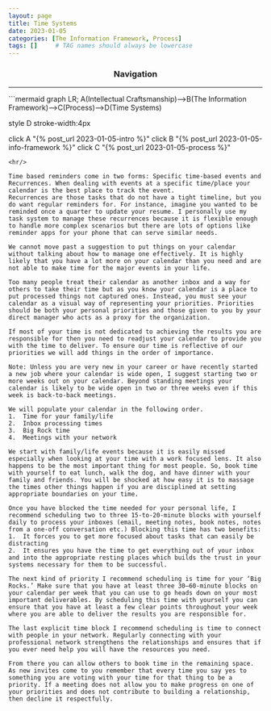 ```yaml
---
layout: page
title: Time Systems
date: 2023-01-05
categories: [The Information Framework, Process]
tags: []     # TAG names should always be lowercase
---
```

<center><h3>Navigation</h3></center>
<hr/>
```mermaid
graph LR;
  A(Intellectual Craftsmanship)-->B(The Information Framework)-->C(Process)-->D(Time Systems)

  style D stroke-width:4px

  click A "{% post_url 2023-01-05-intro %}"
  click B "{% post_url 2023-01-05-info-framework %}"
  click C "{% post_url 2023-01-05-process %}"
```
<hr/>

Time based reminders come in two forms: Specific time-based events and Recurrences. When dealing with events at a specific time/place your calendar is the best place to track the event.
Recurrences are those tasks that do not have a tight timeline, but you do want regular reminders for. For instance, imagine you wanted to be reminded once a quarter to update your resume. I personally use my task system to manage these recurrences because it is flexible enough to handle more complex scenarios but there are lots of options like reminder apps for your phone that can serve similar needs.

We cannot move past a suggestion to put things on your calendar without talking about how to manage one effectively. It is highly likely that you have a lot more on your calendar than you need and are not able to make time for the major events in your life.

Too many people treat their calendar as another inbox and a way for others to take their time but as you know your calendar is a place to put processed things not captured ones. Instead, you must see your calendar as a visual way of representing your priorities. Priorities should be both your personal priorities and those given to you by your direct manager who acts as a proxy for the organization. 

If most of your time is not dedicated to achieving the results you are responsible for then you need to readjust your calendar to provide you with the time to deliver. To ensure our time is reflective of our priorities we will add things in the order of importance.

Note: Unless you are very new in your career or have recently started a new job where your calendar is wide open, I suggest starting two or more weeks out on your calendar. Beyond standing meetings your calendar is likely to be wide open in two or three weeks even if this week is back-to-back meetings.

We will populate your calendar in the following order.
1.	Time for your family/life
2.	Inbox processing times
3.	Big Rock time
4.	Meetings with your network

We start with family/life events because it is easily missed especially when looking at your time with a work focused lens. It also happens to be the most important thing for most people. So, book time with yourself to eat lunch, walk the dog, and have dinner with your family and friends. You will be shocked at how easy it is to massage the times other things happen if you are disciplined at setting appropriate boundaries on your time.

Once you have blocked the time needed for your personal life, I recommend scheduling two to three 15-to-20-minute blocks with yourself daily to process your inboxes (email, meeting notes, book notes, notes from a one-off conversation etc.) Blocking this time has two benefits: 
1.	It forces you to get more focused about tasks that can easily be distracting
2.	It ensures you have the time to get everything out of your inbox and into the appropriate resting places which builds the trust in your systems necessary for them to be successful.

The next kind of priority I recommend scheduling is time for your ‘Big Rocks.’ Make sure that you have at least three 30–60-minute blocks on your calendar per week that you can use to go heads down on your most important deliverables. By scheduling this time with yourself you can ensure that you have at least a few clear points throughout your week where you are able to deliver the results you are responsible for.

The last explicit time block I recommend scheduling is time to connect with people in your network. Regularly connecting with your professional network strengthens the relationships and ensures that if you ever need help you will have the resources you need.

From there you can allow others to book time in the remaining space. As new invites come to you remember that every time you say yes to something you are voting with your time for that thing to be a priority. If a meeting does not allow you to make progress on one of your priorities and does not contribute to building a relationship, then decline it respectfully.